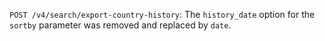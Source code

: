`POST /v4/search/export-country-history`: The `history_date` option for the `sortby` parameter was removed and replaced by `date`. 
